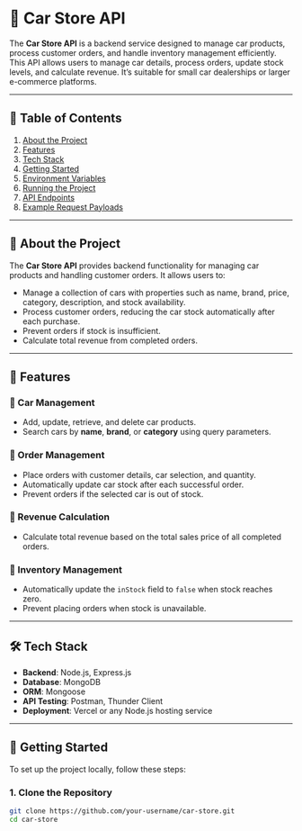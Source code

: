 # 🚗 Car Store API

The **Car Store API** is a backend service designed to manage car products, process customer orders, and handle inventory management efficiently. This API allows users to manage car details, process orders, update stock levels, and calculate revenue. It’s suitable for small car dealerships or larger e-commerce platforms.

---

## 📑 Table of Contents

1. [About the Project](#about-the-project)  
2. [Features](#features)  
3. [Tech Stack](#tech-stack)  
4. [Getting Started](#getting-started)  
5. [Environment Variables](#environment-variables)  
6. [Running the Project](#running-the-project)  
7. [API Endpoints](#api-endpoints)  
8. [Example Request Payloads](#example-request-payloads)  

---

## 🎯 About the Project

The **Car Store API** provides backend functionality for managing car products and handling customer orders. It allows users to:

- Manage a collection of cars with properties such as name, brand, price, category, description, and stock availability.
- Process customer orders, reducing the car stock automatically after each purchase.
- Prevent orders if stock is insufficient.
- Calculate total revenue from completed orders.

---

## 🚀 Features

### 🔹 Car Management
- Add, update, retrieve, and delete car products.
- Search cars by **name**, **brand**, or **category** using query parameters.

### 🔹 Order Management
- Place orders with customer details, car selection, and quantity.
- Automatically update car stock after each successful order.
- Prevent orders if the selected car is out of stock.

### 🔹 Revenue Calculation
- Calculate total revenue based on the total sales price of all completed orders.

### 🔹 Inventory Management
- Automatically update the `inStock` field to `false` when stock reaches zero.
- Prevent placing orders when stock is unavailable.

---

## 🛠️ Tech Stack

- **Backend**: Node.js, Express.js  
- **Database**: MongoDB  
- **ORM**: Mongoose  
- **API Testing**: Postman, Thunder Client  
- **Deployment**: Vercel or any Node.js hosting service  

---

## 🏁 Getting Started

To set up the project locally, follow these steps:

### 1. Clone the Repository
```bash
git clone https://github.com/your-username/car-store.git
cd car-store
